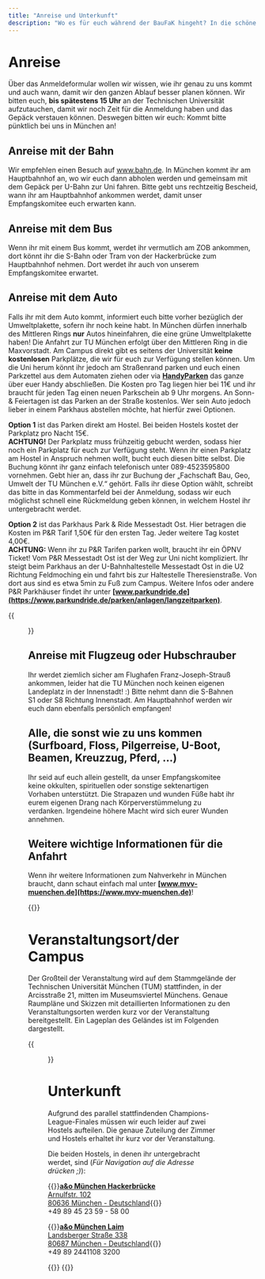 ```yaml
---
title: "Anreise und Unterkunft"
description: "Wo es für euch während der BauFaK hingeht? In die schöne Landeshauptstadt Bayerns! Servus"
---
```

# Anreise
Über das Anmeldeformular wollen wir wissen, wie ihr genau zu uns kommt und auch wann, damit wir den ganzen Ablauf besser planen können. Wir bitten euch, **bis spätestens 15 Uhr** an der Technischen Universität aufzutauchen, damit wir noch Zeit für die Anmeldung haben und das Gepäck verstauen können. Deswegen bitten wir euch: Kommt bitte pünktlich bei uns in München an!

## Anreise mit der Bahn
Wir empfehlen einen Besuch auf www.bahn.de. In München kommt ihr am Hauptbahnhof an, wo wir euch dann abholen werden und gemeinsam mit dem Gepäck per U-Bahn zur Uni fahren. Bitte gebt uns rechtzeitig Bescheid, wann ihr am Hauptbahnhof ankommen werdet, damit unser Empfangskomitee euch erwarten kann.

## Anreise mit dem Bus
Wenn ihr mit einem Bus kommt, werdet ihr vermutlich am ZOB ankommen, dort könnt ihr die S-Bahn oder Tram von der Hackerbrücke zum Hauptbahnhof nehmen. Dort werdet ihr auch von unserem Empfangskomitee erwartet.

## Anreise mit dem Auto
Falls ihr mit dem Auto kommt, informiert euch bitte vorher bezüglich der Umweltplakette, sofern ihr noch keine habt. In München dürfen innerhalb des Mittleren Rings **nur** Autos hineinfahren, die eine grüne Umweltplakette haben! Die Anfahrt zur TU München erfolgt über den Mittleren Ring in die Maxvorstadt. Am Campus direkt gibt es seitens der Universität **keine kostenlosen** Parkplätze, die wir für euch zur Verfügung stellen können. Um die Uni herum könnt ihr jedoch am Straßenrand parken und euch einen Parkzettel aus dem Automaten ziehen oder via **[HandyParken](https://www.handyparken-muenchen.de/)** das ganze über euer Handy abschließen. Die Kosten pro Tag liegen hier bei 11€ und ihr braucht für jeden Tag einen neuen Parkschein ab 9 Uhr morgens. An Sonn- & Feiertagen ist das Parken an der Straße kostenlos. Wer sein Auto jedoch lieber in einem Parkhaus abstellen möchte, hat hierfür zwei Optionen.

**Option 1** ist das Parken direkt am Hostel. Bei beiden Hostels kostet der Parkplatz pro Nacht 15€.  
**ACHTUNG!** Der Parkplatz muss frühzeitig gebucht werden, sodass hier noch ein Parkplatz für euch zur Verfügung steht. Wenn ihr einen Parkplatz am Hostel in Anspruch nehmen wollt, bucht euch diesen bitte selbst. Die Buchung könnt ihr ganz einfach telefonisch unter 089-4523595800 vornehmen. Gebt hier an, dass ihr zur Buchung der „Fachschaft Bau, Geo, Umwelt der TU München e.V.“ gehört. Falls ihr diese Option wählt, schreibt das bitte in das Kommentarfeld bei der Anmeldung, sodass wir euch möglichst schnell eine Rückmeldung geben können, in welchem Hostel ihr untergebracht werdet.

**Option 2** ist das Parkhaus Park & Ride Messestadt Ost. Hier betragen die Kosten im P&R Tarif 1,50€ für den ersten Tag. Jeder weitere Tag kostet 4,00€.  
**ACHTUNG:** Wenn ihr zu P&R Tarifen parken wollt, braucht ihr ein ÖPNV Ticket! Vom P&R Messestadt Ost ist der Weg zur Uni nicht kompliziert. Ihr steigt beim Parkhaus an der U-Bahnhaltestelle Messestadt Ost in die U2 Richtung Feldmoching ein und fahrt bis zur Haltestelle Theresienstraße. Von dort aus sind es etwa 5min zu Fuß zum Campus. Weitere Infos oder andere P&R Parkhäuser findet ihr unter **[www.parkundride.de](https://www.parkundride.de/parken/anlagen/langzeitparken)**.

{{<figure src="anreise.png" title="Die besten Wege zur Universität">}}

## Anreise mit Flugzeug oder Hubschrauber
Ihr werdet ziemlich sicher am Flughafen Franz-Joseph-Strauß ankommen, leider hat die TU München noch keinen eigenen Landeplatz in der Innenstadt! :) Bitte nehmt dann die S-Bahnen S1 oder S8 Richtung Innenstadt. Am Hauptbahnhof werden wir euch dann ebenfalls persönlich empfangen!

## Alle, die sonst wie zu uns kommen (Surfboard, Floss, Pilgerreise, U-Boot, Beamen, Kreuzzug, Pferd, ...)
Ihr seid auf euch allein gestellt, da unser Empfangskomitee keine okkulten, spirituellen oder sonstige sektenartigen Vorhaben unterstützt. Die Strapazen und wunden Füße habt ihr eurem eigenen Drang nach Körperverstümmelung zu verdanken. Irgendeine höhere Macht wird sich eurer Wunden annehmen. 

## Weitere wichtige Informationen für die Anfahrt
Wenn ihr weitere Informationen zum Nahverkehr in München braucht, dann schaut einfach mal unter **[www.mvv-muenchen.de](https://www.mvv-muenchen.de)**!

{{<maps-embedded src="https://www.google.com/maps/embed?pb=!1m18!1m12!1m3!1d5326.343636976034!2d11.565601477082824!3d48.1487645712447!2m3!1f0!2f0!3f0!3m2!1i1024!2i768!4f13.1!3m3!1m2!1s0x479e7261336d8c11%3A0x79a04d44dc5bf19d!2sTechnical%20University%20of%20Munich!5e0!3m2!1sen!2sde!4v1743511726019!5m2!1sen!2sde">}}

# Veranstaltungsort/der Campus
Der Großteil der Veranstaltung wird auf dem Stammgelände der Technischen Universität München (TUM) stattfinden, in der Arcisstraße 21, mitten im Museumsviertel Münchens. Genaue Raumpläne und Skizzen mit detaillierten Informationen zu den Veranstaltungsorten werden kurz vor der Veranstaltung bereitgestellt. Ein Lageplan des Geländes ist im Folgenden dargestellt.

{{<figure src="innenstadt.png" class="py-3">}}

# Unterkunft
Aufgrund des parallel stattfindenden Champions-League-Finales müssen wir euch leider auf zwei Hostels aufteilen. Die genaue Zuteilung der Zimmer und Hostels erhaltet ihr kurz vor der Veranstaltung.

Die beiden Hostels, in denen ihr untergebracht werdet, sind (*Für Navigation auf die Adresse drücken ;)*):

{{<span class="underline">}}[**a&o München Hackerbrücke**  
Arnulfstr. 102  
80636 München - Deutschland](https://www.google.com/maps/dir/?api=1&destination=a%26o%20Hostel%20M%C3%BCnchen%20Hackerbr%C3%BCcke%2C%20Arnulfstra%C3%9Fe%20102%2C%2080636%20M%C3%BCnchen&travelmode=transit&origin=Technical%20University%20of%20Munich%2C%20Arcisstra%C3%9Fe%2021%2C%2080333%20M%C3%BCnchen){{</span>}}  
+49 89 45 23 59 - 58 00

{{<span class="underline">}}[**a&o München Laim**  
Landsberger Straße 338  
80687 München - Deutschland](https://www.google.com/maps/dir/?api=1&destination=a%26o%20M%C3%BCnchen%20Laim%2C%20Landsberger%20Stra%C3%9Fe%20338%2C%2080687%20M%C3%BCnchen&travelmode=transit&origin=Technical%20University%20of%20Munich%2C%20Arcisstra%C3%9Fe%2021%2C%2080333%20M%C3%BCnchen){{</span>}}  
+49 89 2441108 3200

{{<maps-embedded src="https://www.google.com/maps/embed?pb=!1m18!1m12!1m3!1d2277.728360224443!2d11.540121083127206!3d48.14578009924795!2m3!1f0!2f0!3f0!3m2!1i1024!2i768!4f13.1!3m3!1m2!1s0x479e7604e10fe0ad%3A0x7887d9614edda19!2sa%26o%20Hostel%20M%C3%BCnchen%20Hackerbr%C3%BCcke!5e0!3m2!1sen!2sde!4v1743511906712!5m2!1sen!2sde">}}
{{<maps-embedded src="https://www.google.com/maps/embed?pb=!1m18!1m12!1m3!1d2662.2450868372684!2d11.492238357001046!3d48.14408003764144!2m3!1f0!2f0!3f0!3m2!1i1024!2i768!4f13.1!3m3!1m2!1s0x479e77d598ac813d%3A0x86dfd4e8ab042f33!2sa%26o%20Hostel%20Munich%20Laim!5e0!3m2!1sen!2sde!4v1743512194460!5m2!1sen!2sde">}}